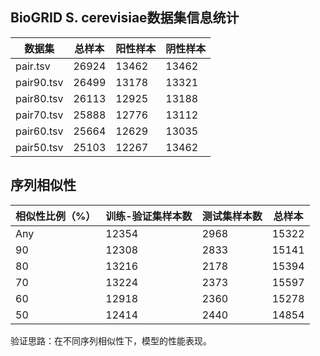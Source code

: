 ## BioGRID S. cerevisiae数据集信息统计

| 数据集        | 总样本   | 阳性样本  | 阴性样本  |
|------------|-------|-------|-------|
| pair.tsv   | 26924 | 13462 | 13462 |
| pair90.tsv | 26499 | 13178 | 13321 |
| pair80.tsv | 26113 | 12925 | 13188 |
| pair70.tsv | 25888 | 12776 | 13112 |
| pair60.tsv | 25664 | 12629 | 13035 |
| pair50.tsv | 25103 | 12267 | 13462 |

## 序列相似性

| 相似性比例（%） | 训练-验证集样本数 | 测试集样本数 | 总样本   |
|----------|-----------|--------|-------|
| Any      | 12354     | 2968   | 15322 |
| 90       | 12308     | 2833   | 15141 |
| 80       | 13216     | 2178   | 15394 |
| 70       | 13224     | 2373   | 15597 |
| 60       | 12918     | 2360   | 15278 |
| 50       | 12414     | 2440   | 14854 |

验证思路：在不同序列相似性下，模型的性能表现。
